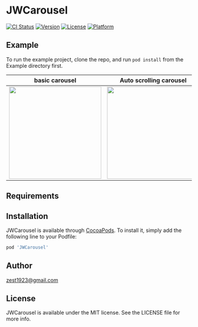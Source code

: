 # JWCarousel

[![CI Status](https://img.shields.io/travis/zest1923@gmail.com/JWCarousel.svg?style=flat)](https://travis-ci.org/zest1923@gmail.com/JWCarousel)
[![Version](https://img.shields.io/cocoapods/v/JWCarousel.svg?style=flat)](https://cocoapods.org/pods/JWCarousel)
[![License](https://img.shields.io/cocoapods/l/JWCarousel.svg?style=flat)](https://cocoapods.org/pods/JWCarousel)
[![Platform](https://img.shields.io/cocoapods/p/JWCarousel.svg?style=flat)](https://cocoapods.org/pods/JWCarousel)

## Example

To run the example project, clone the repo, and run `pod install` from the Example directory first.

| basic carousel | Auto scrolling carousel|
|---|---|
|<img src = "https://user-images.githubusercontent.com/68676844/226136078-7935d10a-c0fe-4a5d-b774-fb60fbf64fc7.gif" width = 250>|<img src = "https://user-images.githubusercontent.com/68676844/230618347-3c97d5f9-9fce-4396-85ec-82737ba80047.gif" width = 250>|

## Requirements

## Installation

JWCarousel is available through [CocoaPods](https://cocoapods.org). To install
it, simply add the following line to your Podfile:

```ruby
pod 'JWCarousel'
```

## Author

zest1923@gmail.com

## License

JWCarousel is available under the MIT license. See the LICENSE file for more info.
